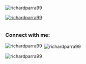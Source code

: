 <p align="left"> <img src="https://komarev.com/ghpvc/?username=richardparra99&label=Profile%20views&color=0e75b6&style=flat" alt="richardparra99" /> </p>
<p align="left"> <a href="https://github.com/ryo-ma/github-profile-trophy"><img src="https://github-profile-trophy.vercel.app/?username=richardparra99" alt="richardparra99" /></a></p>
<p align="left"> <a href="https://twitter.com/" target="blank"><img src="https://img.shields.io/twitter/follow/?logo=twitter&style=for-the-badge" alt="" /></a> </p>
<h3 align="left">Connect with me:</h3>
<p align="left">
</p>
<p><img align="left" src="https://github-readme-stats.vercel.app/api/top-langs?username=richardparra99&show_icons=true&locale=en&layout=compact" alt="richardparra99" /></p>
<p>&nbsp;<img align="center" src="https://github-readme-stats.vercel.app/api?username=richardparra99&show_icons=true&locale=en" alt="richardparra99" /></p>
<p><img align="center" src="https://github-readme-streak-stats.herokuapp.com/?user=richardparra99&" alt="richardparra99" /></p> 
